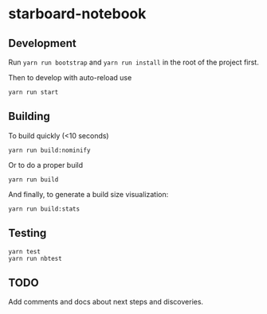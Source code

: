 # starboard-notebook

## Development

Run `yarn run bootstrap` and `yarn run install` in the root of the project first.

Then to develop with auto-reload use

```
yarn run start
```

## Building

To build quickly (<10 seconds)

```
yarn run build:nominify
```

Or to do a proper build

```
yarn run build
```

And finally, to generate a build size visualization:

```
yarn run build:stats
```

## Testing

```
yarn test
yarn run nbtest
```

## TODO

Add comments and docs about next steps and discoveries.
